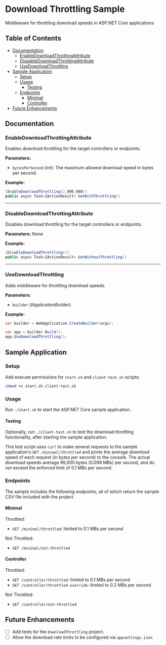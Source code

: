 # Download Throttling Sample

Middleware for throttling download speeds in ASP.NET Core applications

## Table of Contents

<!--ts-->
   * [Documentation](#documentation)
      * [EnableDownloadThrottingAttribute](#enabledownloadthrottingattribute)
      * [DisasbleDownloadThrottingAttribute](#disabledownloadthrottingattribute)
      * [UseDownloadThrottling](#usedownloadthrottling)
   * [Sample Application](#sample-application)
      * [Setup](#setup)
      * [Usage](#usage)
         * [Testing](#testing)  
      * [Endpoints](#endpoints)
         * [Minimal](#minimal)
         * [Controller](#controller)
   * [Future Enhancements](#future-enhancements)
<!--te-->

## Documentation

### EnableDownloadThrottingAttribute

Enables download throttling for the target controllers or endpoints.

**Parameters:**

- `bytesPerSecond` (_int_): The maximum allowed download speed in bytes per second.

**Example:**

```csharp
[EnableDownloadThrottling(2_000_000)]
public async Task<IActionResult> GetWithThrottling()
```

<hr>

### DisableDownloadThrottingAttribute

Disables download throttling for the target controllers or endpoints.

**Parameters:** None

**Example:**

```csharp
[DisableDownloadThrottling()]
public async Task<IActionResult> GetWithoutThrottling()
```

<hr>

### UseDownloadThrottling

Adds middleware for throttling download speeds.

**Parameters:**

- `builder` (_IApplicationBuilder_)

**Example:**

```csharp
var builder = WebApplication.CreateBuilder(args);

var app = builder.Build();
app.UseDownloadThrottling();
```

## Sample Application 

### Setup

Add execute permissions for `start.sh` and `client-test.sh` scripts:

```bash
chmod +x start.sh client-test.sh
```

### Usage

Run `./start.sh` to start the ASP.NET Core sample application. 

#### Testing

Optionally, run `./client-test.sh` to test the download throttling functionality, after starting the sample application.

This test script uses `curl` to make several requests to the sample application's `GET /minimal/throttled` and prints the average download speed of each request (in bytes per second) to the console. The actual download speeds average 99,000 bytes (0.099 MBs) per second, and do not exceed the enforced limit of 0.1 MBs per second.

### Endpoints

The sample includes the following endpoints, all of which return the sample CSV file included with the project.

#### Minimal

Throttled:
  - `GET /minimal/throttled`: limited to 0.1 MBs per second
    
Not Throttled:
  - `GET /minimal/not-throttled`

#### Controller

Throttled:
  - `GET /controller/throttled`: limited to 0.1 MBs per second
  - `GET /controller/throttled-override`: limited to 0.2 MBs per second

Not Throttled:
  - `GET /controller/not-throttled`

## Future Enhancements

- [ ] Add tests for the `DownloadThrottling` project.
- [ ] Allow the download rate limits to be configured via `appsettings.json`.
